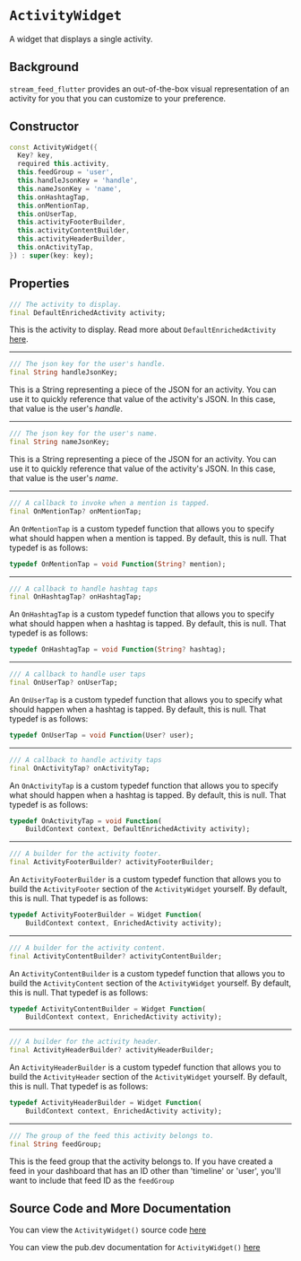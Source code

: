# `ActivityWidget`

A widget that displays a single activity.

## Background
`stream_feed_flutter` provides an out-of-the-box visual representation of an activity for you that you can customize to your preference.

## Constructor

```dart
const ActivityWidget({
  Key? key,
  required this.activity,
  this.feedGroup = 'user',
  this.handleJsonKey = 'handle',
  this.nameJsonKey = 'name',
  this.onHashtagTap,
  this.onMentionTap,
  this.onUserTap,
  this.activityFooterBuilder,
  this.activityContentBuilder,
  this.activityHeaderBuilder,
  this.onActivityTap,
}) : super(key: key);
```

## Properties
```dart
/// The activity to display.
final DefaultEnrichedActivity activity;
```
This is the activity to display. Read more about `DefaultEnrichedActivity` [here](). <!--TODO: add link -->

---

```dart
/// The json key for the user's handle.
final String handleJsonKey;
```
This is a String representing a piece of the JSON for an activity. You can use it to quickly reference that value of the activity's JSON. In this case, that value is the user's *handle*.

---

```dart
/// The json key for the user's name.
final String nameJsonKey;
```
This is a String representing a piece of the JSON for an activity. You can use it to quickly reference that value of the activity's JSON. In this case, that value is the user's *name*.

---

```dart
/// A callback to invoke when a mention is tapped.
final OnMentionTap? onMentionTap;
```

An `OnMentionTap` is a custom typedef function that allows you to specify what should happen when a mention is tapped. By default, this is null. That typedef is as follows:

```dart
typedef OnMentionTap = void Function(String? mention);
```

---

```dart
/// A callback to handle hashtag taps
final OnHashtagTap? onHashtagTap;
```

An `OnHashtagTap` is a custom typedef function that allows you to specify what should happen when a hashtag is tapped. By default, this is null. That typedef is as follows:

```dart
typedef OnHashtagTap = void Function(String? hashtag);
```

---

```dart
/// A callback to handle user taps
final OnUserTap? onUserTap;
```

An `OnUserTap` is a custom typedef function that allows you to specify what should happen when a hashtag is tapped. By default, this is null. That typedef is as follows:

```dart
typedef OnUserTap = void Function(User? user);
```

---

```dart
/// A callback to handle activity taps
final OnActivityTap? onActivityTap;
```

An `OnActivityTap` is a custom typedef function that allows you to specify what should happen when a hashtag is tapped. By default, this is null. That typedef is as follows:

```dart
typedef OnActivityTap = void Function(
    BuildContext context, DefaultEnrichedActivity activity);
```

---

```dart
/// A builder for the activity footer.
final ActivityFooterBuilder? activityFooterBuilder;
```

An `ActivityFooterBuilder` is a custom typedef function that allows you to build the `ActivityFooter` section of the `ActivityWidget` yourself. By default, this is null. That typedef is as follows:

```dart
typedef ActivityFooterBuilder = Widget Function(
    BuildContext context, EnrichedActivity activity);
```

---

```dart
/// A builder for the activity content.
final ActivityContentBuilder? activityContentBuilder;
```

An `ActivityContentBuilder` is a custom typedef function that allows you to build the `ActivityContent` section of the `ActivityWidget` yourself. By default, this is null. That typedef is as follows:

```dart
typedef ActivityContentBuilder = Widget Function(
    BuildContext context, EnrichedActivity activity);
```

---

```dart
/// A builder for the activity header.
final ActivityHeaderBuilder? activityHeaderBuilder;
```

An `ActivityHeaderBuilder` is a custom typedef function that allows you to build the `ActivityHeader` section of the `ActivityWidget` yourself. By default, this is null. That typedef is as follows:

```dart
typedef ActivityHeaderBuilder = Widget Function(
    BuildContext context, EnrichedActivity activity);
```

---

```dart
/// The group of the feed this activity belongs to.
final String feedGroup;
```

This is the feed group that the activity belongs to. If you have created a feed in your dashboard that has an ID other than 'timeline' or 'user', you'll want to include that feed ID as the `feedGroup`


## Source Code and More Documentation

You can view the `ActivityWidget()` source code [here]()

You can view the pub.dev documentation for `ActivityWidget()` [here]()